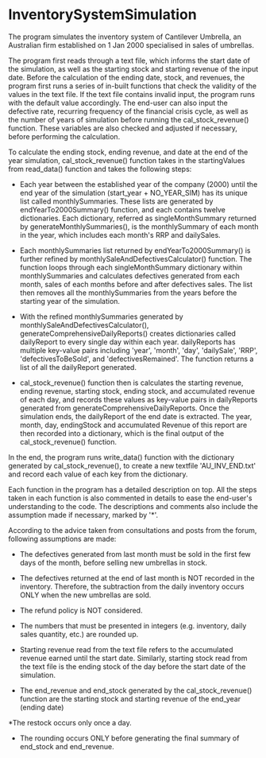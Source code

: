 # InventorySystemSimulation

The program simulates the inventory system of Cantilever Umbrella, an Australian firm established on 1 Jan 2000
specialised in sales of umbrellas.

The program first reads through a text file, which informs the start date of the simulation, as well as the starting
stock and starting revenue of the input date. Before the calculation of the ending date, stock, and revenues, the
program first runs a series of in-built functions that check the validity of the values in the text file. If the text
file contains invalid input, the program runs with the default value accordingly. The end-user can also input the
defective rate, recurring frequency of the financial crisis cycle, as well as the number of years of simulation before
running the cal_stock_revenue() function. These variables are also checked and adjusted if necessary, before performing
the calculation.

To calculate the ending stock, ending revenue, and date at the end of the year simulation, cal_stock_revenue() function
takes in the startingValues from read_data() function and takes the following steps:

- Each year between the established year of the company (2000) until the end year of the simulation
(start_year + NO_YEAR_SIM) has its unique list called monthlySummaries. These lists are generated
by endYearTo2000Summary() function, and each contains twelve dictionaries. Each dictionary, referred as
singleMonthSummary returned by generateMonthlySummaries(), is the monthlySummary of each month in the year, which
includes each month's RRP and dailySales.

- Each monthlySummaries list returned by endYearTo2000Summary() is further refined by
monthlySaleAndDefectivesCalculator() function. The function loops through each singleMonthSummary dictionary within
monthlySummaries and calculates defectives generated from each month, sales of each months before and after defectives
sales. The list then removes all the monthlySummaries from the years before the starting year of the simulation.

- With the refined monthlySummaries generated by monthlySaleAndDefectivesCalculator(),
generateComprehensiveDailyReports() creates dictionaries called dailyReport to every single day within each year.
dailyReports has multiple key-value pairs including 'year', 'month', 'day', 'dailySale', 'RRP', 'defectivesToBeSold',
 and 'defectivesRemained'. The function returns a list of all the dailyReport generated.

- cal_stock_revenue() function then is calculates the starting revenue, ending revenue, starting stock,
ending stock, and accumulated revenue of each day, and records these values as key-value pairs in dailyReports generated
from generateComprehensiveDailyReports. Once the simulation ends, the dailyReport of the end date is extracted.
The year, month, day, endingStock and accumulated Revenue of this report are then recorded into a dictionary, which is
the final output of the cal_stock_revenue() function.

In the end, the program runs write_data() function with the dictionary generated by cal_stock_revenue(), to create a
new textfile 'AU_INV_END.txt' and record each value of each key from the dictionary.

Each function in the program has a detailed description on top. All the steps taken in each function is also commented
in details to ease the end-user's understanding to the code. The descriptions and comments also include the
assumption made if necessary, marked by '*'.

According to the advice taken from consultations and posts from the forum, following assumptions are made:

* The defectives generated from last month must be sold in the first few days of the month, before selling new
umbrellas in stock.

* The defectives returned at the end of last month is NOT recorded in the inventory. Therefore, the subtraction from
the daily inventory occurs ONLY when the new umbrellas are sold. 

* The refund policy is NOT considered.

* The numbers that must be presented in integers (e.g. inventory, daily sales quantity, etc.) are rounded up. 

* Starting revenue read from the text file refers to the accumulated revenue earned until the start date. Similarly,
starting stock read from the text file is the ending stock of the day before the start date of the simulation. 

* The end_revenue and end_stock generated by the cal_stock_revenue() function are the starting stock and starting
revenue of the end_year (ending date) 

*The restock occurs only once a day. 

* The rounding occurs ONLY before generating the final summary of end_stock and end_revenue. 
